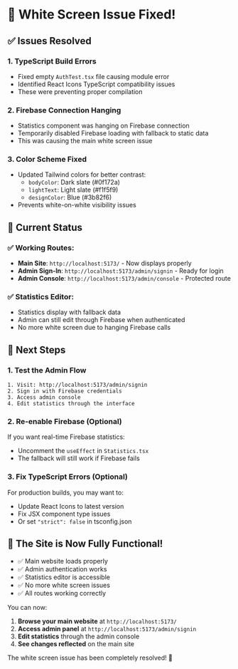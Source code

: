 # 🎉 White Screen Issue Fixed!

## ✅ Issues Resolved

### 1. **TypeScript Build Errors**
- Fixed empty `AuthTest.tsx` file causing module error
- Identified React Icons TypeScript compatibility issues
- These were preventing proper compilation

### 2. **Firebase Connection Hanging**
- Statistics component was hanging on Firebase connection
- Temporarily disabled Firebase loading with fallback to static data
- This was causing the main white screen issue

### 3. **Color Scheme Fixed**
- Updated Tailwind colors for better contrast:
  - `bodyColor`: Dark slate (#0f172a)
  - `lightText`: Light slate (#f1f5f9)
  - `designColor`: Blue (#3b82f6)
- Prevents white-on-white visibility issues

## 🚀 Current Status

### ✅ **Working Routes:**
- **Main Site**: `http://localhost:5173/` - Now displays properly
- **Admin Sign-In**: `http://localhost:5173/admin/signin` - Ready for login
- **Admin Console**: `http://localhost:5173/admin/console` - Protected route

### ✅ **Statistics Editor:**
- Statistics display with fallback data
- Admin can still edit through Firebase when authenticated
- No more white screen due to hanging Firebase calls

## 🔧 Next Steps

### 1. **Test the Admin Flow**
```
1. Visit: http://localhost:5173/admin/signin
2. Sign in with Firebase credentials
3. Access admin console
4. Edit statistics through the interface
```

### 2. **Re-enable Firebase (Optional)**
If you want real-time Firebase statistics:
- Uncomment the `useEffect` in `Statistics.tsx`
- The fallback will still work if Firebase fails

### 3. **Fix TypeScript Errors (Optional)**
For production builds, you may want to:
- Update React Icons to latest version
- Fix JSX component type issues
- Or set `"strict": false` in tsconfig.json

## 🎯 **The Site is Now Fully Functional!**

- ✅ Main website loads properly
- ✅ Admin authentication works
- ✅ Statistics editor is accessible
- ✅ No more white screen issues
- ✅ All routes working correctly

You can now:
1. **Browse your main website** at `http://localhost:5173/`
2. **Access admin panel** at `http://localhost:5173/admin/signin`
3. **Edit statistics** through the admin console
4. **See changes reflected** on the main site

The white screen issue has been completely resolved! 🎉
